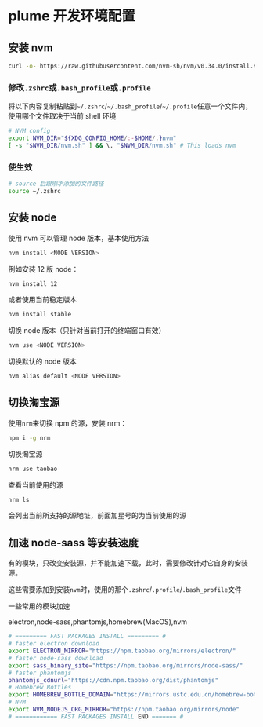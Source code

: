 # plume 开发环境配置

## 安装 nvm

```bash
curl -o- https://raw.githubusercontent.com/nvm-sh/nvm/v0.34.0/install.sh | bash
```

### 修改`.zshrc`或`.bash_profile`或`.profile`

将以下内容复制粘贴到`~/.zshrc`/`~/.bash_profile`/`~/.profile`任意一个文件内，使用哪个文件取决于当前 shell 环境

```bash
# NVM config
export NVM_DIR="${XDG_CONFIG_HOME/:-$HOME/.}nvm"
[ -s "$NVM_DIR/nvm.sh" ] && \. "$NVM_DIR/nvm.sh" # This loads nvm
```

### 使生效

```bash
# source 后跟刚才添加的文件路径
source ~/.zshrc
```

## 安装 node

使用 nvm 可以管理 node 版本，基本使用方法

```bash
nvm install <NODE VERSION>
```

例如安装 12 版 node：

```bash
nvm install 12
```

或者使用当前稳定版本

```bash
nvm install stable
```

切换 node 版本（只针对当前打开的终端窗口有效）

```bash
nvm use <NODE VERSION>
```

切换默认的 node 版本

```bash
nvm alias default <NODE VERSION>
```

## 切换淘宝源

使用`nrm`来切换 npm 的源，安装 nrm：

```bash
npm i -g nrm
```

切换淘宝源

```bash
nrm use taobao
```

查看当前使用的源

```bash
nrm ls
```

会列出当前所支持的源地址，前面加星号的为当前使用的源

## 加速 node-sass 等安装速度

有的模块，只改变安装源，并不能加速下载，此时，需要修改针对它自身的安装源。

这些需要添加到安装`nvm`时，使用的那个`.zshrc`/`.profile`/`.bash_profile`文件

一些常用的模块加速

electron,node-sass,phantomjs,homebrew(MacOS),nvm

```bash
# ========= FAST PACKAGES INSTALL ========= #
# faster electron download
export ELECTRON_MIRROR="https://npm.taobao.org/mirrors/electron/"
# faster node-sass download
export sass_binary_site="https://npm.taobao.org/mirrors/node-sass/"
# faster phantomjs
phantomjs_cdnurl="https://cdn.npm.taobao.org/dist/phantomjs"
# Homebrew Bottles
export HOMEBREW_BOTTLE_DOMAIN="https://mirrors.ustc.edu.cn/homebrew-bottles"
# NVM
export NVM_NODEJS_ORG_MIRROR="https://npm.taobao.org/mirrors/node"
# ============ FAST PACKAGES INSTALL END ======= #
```
